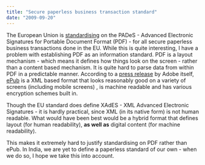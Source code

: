 ```yaml
---
title: "Secure paperless business transaction standard"
date: "2009-09-20"
---
```


The European Union is [standardising](http://www.etsi.org/WebSite/NewsandEvents/200909_ElectronicSignature.aspx) on the PADeS - Advanced Electronic Signatures for Portable Document Format (PDF) - for all secure paperless business transactions done in the EU. While this is quite interesting, I have a problem with establishing PDF as an information standard. PDF is a layout mechanism - which means it defines how things look on the screen - rather than a content based mechanism. It is quite hard to parse data from within PDF in a predictable manner. According to a [press release](http://www.adobe.com/devnet/digitalpublishing/pdfs/EPUB_datasheet.pdf) by Adobe itself, [ePub](http://en.wikipedia.org/wiki/EPUB) is a XML based format that looks reasonably good on a variety of screens (including mobile screens) , is machine readable and has various encryption schemes built in.

Though the EU standard does define XAdES - XML Advanced Electronic Signatures - it is hardly practical, since XML (in its native form) is not human readable. What would have been best would be a hybrid format that defines layout (for human readability), **as well as** digital content (for machine readability).

This makes it extremely hard to justify standardising on PDF rather than ePub. In India, we are yet to define a paperless standard of our own - when we do so, I hope we take this into account.
